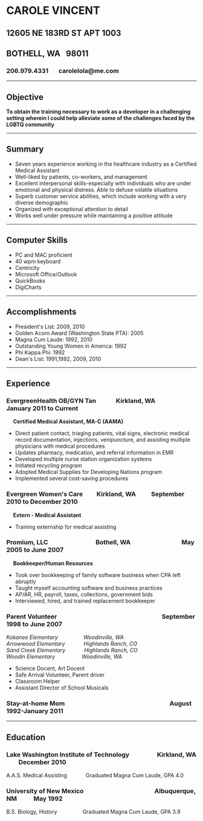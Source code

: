 
# CAROLE VINCENT
## 12605 NE 183RD ST APT 1003
## BOTHELL, WA &nbsp; 98011
### 206.979.4331 &nbsp; &nbsp; &nbsp; carolelola@me<span>.</span>com
***

## Objective
**To obtain the training necessary to work as a developer in a challenging setting wherein I could help alleviate some of the challenges faced by the LGBTQ community**

___
## Summary
* Seven years experience working in the healthcare industry as a Certified Medical Assistant
* Well-liked by patients, co-workers, and management
* Excellent interpersonal skills-especially with individuals who are under emotional and physical distress. Able to defuse volatile situations
* Superb customer service abilities, which include working with a very diverse demographic
* Organized with exceptional attention to detail
* Works well under pressure while maintaining a positive attitude

___
## Computer Skills
* PC and MAC proficient
* 40 wpm keyboard
* Centricity
* Microsoft Office/Outlook
* QuickBooks
* DigiCharts

___
## Accomplishments
* President's List: 2009, 2010
* Golden Acorn Award (Washington State PTA): 2005
* Magna Cum Laude: 1992, 2010
* Outstanding Young Women in America: 1992
* Phi Kappa Phi: 1992
* Dean's List: 1991,1992, 2009, 2010

___
## Experience


### **EvergreenHealth OB/GYN Tan**&emsp;&emsp;&emsp; Kirkland, WA &emsp;&emsp;&emsp;&emsp; January 2011 to Current

&emsp; **Certified Medical Assistant, MA-C (AAMA)**

* Direct patient contact, triaging patients, vital signs, electronic medical record documentation, injections, venipuncture, and assisting multiple physicians with medical procedures
* Updates pharmacy, medication, and referral information in EMR
* Developed multiple nurse station organization systems
* Initiated recycling program
* Adopted Medical Supplies for Developing Nations program
* Implemented several cost-saving procedures


### **Evergreen Women's Care**&emsp;&emsp; Kirkland, WA &emsp;&emsp; September 2010 to December 2010

&emsp; **Extern - Medical Assistant**

* Training externship for medical assisting


### **Promium, LLC** &nbsp;&emsp;&emsp;&emsp;&emsp;&emsp;&emsp;&emsp; Bothell, WA &emsp;&emsp;&emsp;&emsp;&emsp;&emsp;&emsp;&emsp;May 2005 to June 2007

&emsp; **Bookkeeper/Human Resources**

* Took over bookkeeping of family software business when CPA left abruptly
* Taught myself accounting software and business practices
* AP/AR, HR, payroll, taxes, collections, government bids
* Interviewed, hired, and trained replacement bookkeeper


### **Parent Volunteer**  &emsp;&emsp;&emsp;&emsp;&emsp;&emsp;&emsp;&emsp;&emsp;&emsp;&emsp;&emsp;&emsp;&emsp;&emsp;&emsp;&ensp; September 1998 to June 2007  

*Kokanee Elementary &emsp;&emsp;&emsp;&emsp;&nbsp; Woodinville, WA*  
*Arrowwood Elementary &emsp;&emsp;&emsp; Highlands Ranch, CO*  
*Sand Creek Elementary &emsp;&emsp;&emsp; Highlands Ranch, CO*  
*Woodin Elementary &emsp;&emsp;&emsp;&emsp;&ensp; Woodinville, WA*

* Science Docent, Art Docent
* Safe Arrival Volunteer, Parent driver
* Classroom Helper
* Assistant Director of School Musicals


### Stay-at-home Mom	&ensp;&emsp;&emsp;&emsp;&emsp;&emsp;&emsp;&emsp;&emsp;&emsp;&emsp;&emsp;&emsp;&emsp;&emsp;&emsp;&emsp; August 1992-January 2011

___
## Education

### Lake Washington Institute of Technology  &emsp;&emsp;&emsp;&emsp; Kirkland, WA &emsp;&ensp;&nbsp;	December 2010
A.A.S. Medical Assisting &emsp;&emsp;&emsp; Graduated Magna Cum Laude, GPA 4.0

### University of New Mexico &emsp;&emsp;&emsp;&emsp;&emsp;&emsp;&emsp;&ensp;&emsp;&emsp;&emsp;&ensp; Albuquerque, NM	&emsp;&emsp;&nbsp; May 1992
B.S. Biology, History  &emsp;&emsp;&emsp;&nbsp;&emsp; Graduated Magna Cum Laude, GPA 3.9

